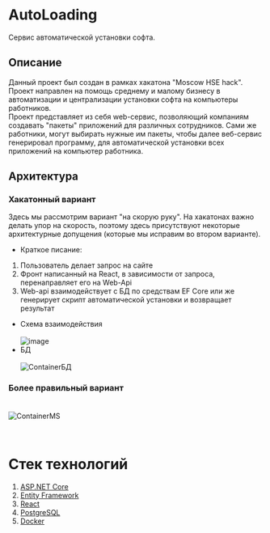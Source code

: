 # AutoLoading
Сервис автоматической установки софта.
## Описание
Данный проект был создан в рамках хакатона "Moscow HSE hack". Проект направлен на помощь среднему и малому бизнесу в автоматизации и централизации установки софта на компьютеры работников. <br/>
Проект представляет из себя web-сервис, позволяющий компаниям создавать "пакеты" приложений для различных сотрудников. Сами же работники, могут выбирать нужные им пакеты, чтобы далее веб-сервис генерировал программу, для автоматической установки всех приложений на компьютер работника.
## Архитектура
### Хакатонный вариант
Здесь мы рассмотрим вариант "на скорую руку". На хакатонах важно делать упор на скорость, поэтому здесь присутствуют некоторые архитектурные допущения (которые мы исправим во втором варианте).<br/>
* Краткое писание:
1. Пользователь делает запрос на сайте
2. Фронт написанный на React, в зависимости от запроса, перенаправляет его на Web-Api
3. Web-api взаимодействует с БД по средствам EF Core или же генерирует скрипт автоматической установки и возвращает результат

* Схема взаимодействия<br/><br/>
![image](https://user-images.githubusercontent.com/62663368/191098977-96f5dd58-4712-4196-8dec-cfde640c6e47.png)
* БД<br/><br/>
![ContainerБД](https://user-images.githubusercontent.com/62663368/191101363-8bdabe1b-e4d9-488d-95f5-a8cc405794f6.jpg)

### Более правильный вариант <br/><br/>
![ContainerMS](https://user-images.githubusercontent.com/62663368/191101756-78698153-44ed-4251-a365-b6e403f55d39.jpg)

<br/>

# Стек технологий
1. [ASP.NET Core](https://learn.microsoft.com/ru-ru/aspnet/core/?view=aspnetcore-5.0)
2. [Entity Framework](https://learn.microsoft.com/ru-ru/ef/)
3. [React](https://reactjs.org/)
4. [PostgreSQL](https://www.postgresql.org/)
5. [Docker](https://www.docker.com/)

